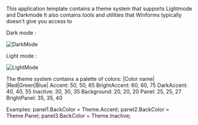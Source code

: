 This application template contains a theme system that supports Lightmode and Darkmode
It also contains tools and utilities that Winforms typically doesn't give you access to

Dark mode :

![DarkMode](https://user-images.githubusercontent.com/72354122/155618104-d9af6832-5705-44a9-bb2e-db890a8b114c.png)

Light mode :

![LightMode](https://user-images.githubusercontent.com/72354122/155618109-b11aa732-c344-4262-8366-e906f1646bf3.png)

The theme system contains a palette of colors:
|Color name|  |Red|Green|Blue|
Accent:         50, 50, 65
BrightAccent:   60, 60, 75
DarkAccent:     40, 40, 55
Inactive:       30, 30, 35
Background:     20, 20, 20
Panel:          25, 25, 27
BrightPanel:    35, 35, 40

Examples:
panel1.BackColor = Theme.Accent;
panel2.BackColor = Theme.Panel;
panel3.BackColor = Theme.Inactive;
